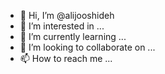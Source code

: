 - 👋 Hi, I’m @alijooshideh
- 👀 I’m interested in ...
- 🌱 I’m currently learning ...
- 💞️ I’m looking to collaborate on ...
- 📫 How to reach me ...

<!---
alijooshideh/alijooshideh is a ✨ special ✨ repository because its `README.md` (this file) appears on your GitHub profile.
You can click the Preview link to take a look at your changes.
--->
